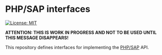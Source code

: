 # PHP/SAP interfaces

[![License: MIT][license-mit]](LICENSE)

**ATTENTION: THIS IS WORK IN PROGRESS AND NOT TO BE USED UNTIL THIS MESSAGE DISAPPEARS!**

This repository defines interfaces for implementing the [PHP/SAP][phpsap] API.

[phpsap]: https://php-sap.github.io
[license-mit]: https://img.shields.io/badge/license-MIT-blue.svg
